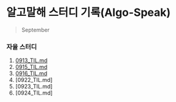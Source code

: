 # 알고말해 스터디 기록(Algo-Speak)
> September
### 자율 스터디
1. [0913_TIL.md](https://github.com/joyunchae/algo_speak/blob/4acf0e1b3ab3bf41d1a0f72780674b7a38ae486e/0913_TIL.md)
2. [0915_TIL.md](https://github.com/joyunchae/algo_speak/blob/2e9d6f4e6b33eb214ec712c3a98ba5a481e8af6c/0915_TIL.md)
3. [0916_TIL.md](https://github.com/joyunchae/algo_speak/blob/899b20030f148c2d0619baedd6d5f6bd176dda38/0916_TIL.md)
4. [0922_TIL.md]
4. [0923_TIL.md]
4. [0924_TIL.md]